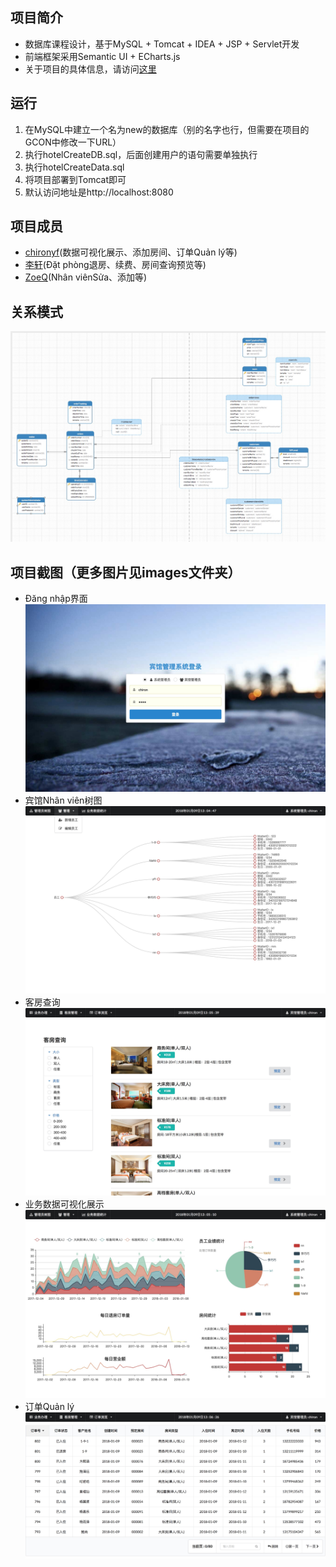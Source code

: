 ## 项目简介
- 数据库课程设计，基于MySQL + Tomcat + IDEA + JSP + Servlet开发
- 前端框架采用Semantic UI + ECharts.js
- 关于项目的具体信息，请访问[这里](http://chironyf.com/2018/01/11/hotel-management-system-summary/)

## 运行
1. 在MySQL中建立一个名为new的数据库（别的名字也行，但需要在项目的GCON中修改一下URL）
2. 执行hotelCreateDB.sql，后面创建用户的语句需要单独执行
3. 执行hotelCreateData.sql
4. 将项目部署到Tomcat即可
5. 默认访问地址是http://localhost:8080

## 项目成员
- [chironyf](https://github.com/chironyf)(数据可视化展示、添加房间、订单Quản lý等)
- [李轩](https://github.com/994047477)(Đặt phòng退房、续费、房间查询预览等)
- [ZoeQ](https://github.com/ZoeQ)(Nhân viênSửa、添加等)

## 关系模式
![](./images/model.jpg)

## 项目截图（更多图片见images文件夹）
- Đăng nhập界面
![](./images/login.jpg)
- 宾馆Nhân viên树图
![](./images/treeMap.jpg)
- 客房查询
![](./images/room.jpg)
- 业务数据可视化展示
![](./images/chart.jpg)
- 订单Quản lý
![](./images/list.jpg)


